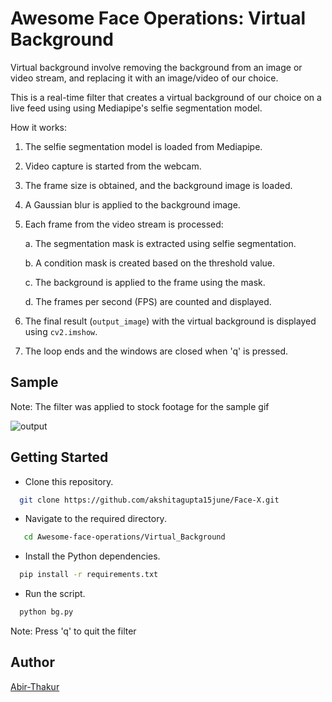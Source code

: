 # Awesome Face Operations: Virtual Background
Virtual background involve removing the background
from an image or video stream, and replacing it
with an image/video of our choice.


This is a  real-time filter that creates a virtual
background of our choice on a live feed using using 
Mediapipe's selfie segmentation model.

How it works:

1. The selfie segmentation model is loaded from Mediapipe.

2. Video capture is started from the webcam.

3. The frame size is obtained, and the background image is loaded.

4. A Gaussian blur is applied to the background image.

5. Each frame from the video stream is processed:

   a. The segmentation mask is extracted using selfie segmentation.

   b. A condition mask is created based on the threshold value.

   c. The background is applied to the frame using the mask.

   d. The frames per second (FPS) are counted and displayed.

6. The final result (`output_image`) with the virtual background is displayed using `cv2.imshow`.

7. The loop ends and the windows are closed when 'q' is pressed.


## Sample
Note: The filter was applied to stock footage for the sample gif

![output](output.gif)

## Getting Started

* Clone this repository.
```bash
  git clone https://github.com/akshitagupta15june/Face-X.git
```
* Navigate to the required directory.
```bash
   cd Awesome-face-operations/Virtual_Background
```
* Install the Python dependencies.

```bash
  pip install -r requirements.txt
```
* Run the script.
```bash
  python bg.py
```

Note: Press 'q' to quit the filter
## Author

[Abir-Thakur](https://github.com/Inferno2211)

